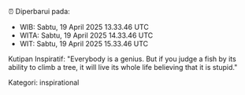⏰ Diperbarui pada:
- WIB: Sabtu, 19 April 2025 13.33.46 UTC
- WITA: Sabtu, 19 April 2025 14.33.46 UTC
- WIT: Sabtu, 19 April 2025 15.33.46 UTC

Kutipan Inspiratif:
"Everybody is a genius. But if you judge a fish by its ability to climb a tree, it will live its whole life believing that it is stupid."


Kategori: inspirational

